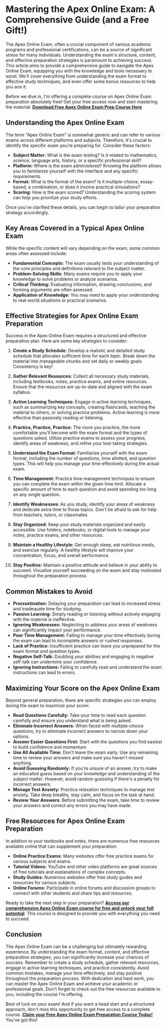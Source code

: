 # Mastering the Apex Online Exam: A Comprehensive Guide (and a Free Gift!)

The Apex Online Exam, often a crucial component of various academic programs and professional certifications, can be a source of significant stress for many individuals. Understanding the exam's structure, content, and effective preparation strategies is paramount to achieving success. This article aims to provide a comprehensive guide to navigate the Apex Online Exam, equipping you with the knowledge and tools necessary to excel. We'll cover everything from understanding the exam format to effective study techniques, and even offer some bonus resources to help you ace it.

Before we dive in, I'm offering a complete course on Apex Online Exam preparation absolutely free! Get your free access now and start mastering the material: **[Download Free Apex Online Exam Prep Course Here](https://udemywork.com/apex-online-exam)**

## Understanding the Apex Online Exam

The term "Apex Online Exam" is somewhat generic and can refer to various exams across different platforms and subjects. Therefore, it's crucial to identify the specific exam you're preparing for. Consider these factors:

*   **Subject Matter:** What is the exam testing? Is it related to mathematics, science, language arts, history, or a specific professional skill?
*   **Platform:** Where is the exam administered? Knowing the platform allows you to familiarize yourself with the interface and any specific requirements.
*   **Format:** What is the format of the exam? Is it multiple-choice, essay-based, a combination, or does it involve practical simulations?
*   **Scoring:** How is the exam scored? Understanding the scoring system can help you prioritize your study efforts.

Once you've clarified these details, you can begin to tailor your preparation strategy accordingly.

## Key Areas Covered in a Typical Apex Online Exam

While the specific content will vary depending on the exam, some common areas often assessed include:

*   **Fundamental Concepts:** The exam usually tests your understanding of the core principles and definitions relevant to the subject matter.
*   **Problem-Solving Skills:** Many exams require you to apply your knowledge to solve problems or analyze scenarios.
*   **Critical Thinking:** Evaluating information, drawing conclusions, and forming arguments are often assessed.
*   **Application of Knowledge:** You may need to apply your understanding to real-world situations or practical scenarios.

## Effective Strategies for Apex Online Exam Preparation

Success in the Apex Online Exam requires a structured and effective preparation plan. Here are some key strategies to consider:

1.  **Create a Study Schedule:** Develop a realistic and detailed study schedule that allocates sufficient time for each topic. Break down the material into manageable chunks and set daily or weekly goals. Consistency is key!

2.  **Gather Relevant Resources:** Collect all necessary study materials, including textbooks, notes, practice exams, and online resources. Ensure that the resources are up-to-date and aligned with the exam syllabus.

3.  **Active Learning Techniques:** Engage in active learning techniques, such as summarizing key concepts, creating flashcards, teaching the material to others, or solving practice problems. Active learning is more effective than passively reading or listening.

4.  **Practice, Practice, Practice:** The more you practice, the more comfortable you'll become with the exam format and the types of questions asked. Utilize practice exams to assess your progress, identify areas of weakness, and refine your test-taking strategies.

5.  **Understand the Exam Format:** Familiarize yourself with the exam format, including the number of questions, time allotted, and question types. This will help you manage your time effectively during the actual exam.

6.  **Time Management:** Practice time management techniques to ensure you can complete the exam within the given time limit. Allocate a specific amount of time to each question and avoid spending too long on any single question.

7.  **Identify Weaknesses:** As you study, identify your areas of weakness and dedicate extra time to those topics. Don't be afraid to ask for help from teachers, tutors, or classmates.

8.  **Stay Organized:** Keep your study materials organized and easily accessible. Use folders, notebooks, or digital tools to manage your notes, practice exams, and other resources.

9.  **Maintain a Healthy Lifestyle:** Get enough sleep, eat nutritious meals, and exercise regularly. A healthy lifestyle will improve your concentration, focus, and overall performance.

10. **Stay Positive:** Maintain a positive attitude and believe in your ability to succeed. Visualize yourself succeeding on the exam and stay motivated throughout the preparation process.

## Common Mistakes to Avoid

*   **Procrastination:** Delaying your preparation can lead to increased stress and inadequate time for studying.
*   **Passive Learning:** Simply reading or listening without actively engaging with the material is ineffective.
*   **Ignoring Weaknesses:** Neglecting to address your areas of weakness can significantly impact your performance.
*   **Poor Time Management:** Failing to manage your time effectively during the exam can lead to incomplete answers or rushed responses.
*   **Lack of Practice:** Insufficient practice can leave you unprepared for the exam format and question types.
*   **Negative Self-Talk:** Doubting your abilities and engaging in negative self-talk can undermine your confidence.
*   **Ignoring Instructions:** Failing to carefully read and understand the exam instructions can lead to errors.

## Maximizing Your Score on the Apex Online Exam

Beyond general preparation, there are specific strategies you can employ during the exam to maximize your score:

*   **Read Questions Carefully:** Take your time to read each question carefully and ensure you understand what is being asked.
*   **Eliminate Incorrect Answers:** When faced with multiple-choice questions, try to eliminate incorrect answers to narrow down your options.
*   **Answer Easier Questions First:** Start with the questions you find easiest to build confidence and momentum.
*   **Use All Available Time:** Don't leave the exam early. Use any remaining time to review your answers and make sure you haven't missed anything.
*   **Avoid Guessing Randomly:** If you're unsure of an answer, try to make an educated guess based on your knowledge and understanding of the subject matter. However, avoid random guessing if there's a penalty for incorrect answers.
*   **Manage Test Anxiety:** Practice relaxation techniques to manage test anxiety. Take deep breaths, stay calm, and focus on the task at hand.
*   **Review Your Answers:** Before submitting the exam, take time to review your answers and correct any errors you may have made.

## Free Resources for Apex Online Exam Preparation

In addition to your textbooks and notes, there are numerous free resources available online that can supplement your preparation:

*   **Online Practice Exams:** Many websites offer free practice exams for various subjects and exams.
*   **Tutorial Videos:** YouTube and other video platforms are great sources of free tutorials and explanations of complex concepts.
*   **Study Guides:** Numerous websites offer free study guides and resources for various subjects.
*   **Online Forums:** Participate in online forums and discussion groups to connect with other students and share tips and resources.

Ready to take the next step in your preparation? **[Access our comprehensive Apex Online Exam course for free and unlock your full potential](https://udemywork.com/apex-online-exam)**. This course is designed to provide you with everything you need to succeed.

## Conclusion

The Apex Online Exam can be a challenging but ultimately rewarding experience. By understanding the exam format, content, and effective preparation strategies, you can significantly increase your chances of success. Remember to create a study schedule, gather relevant resources, engage in active learning techniques, and practice consistently. Avoid common mistakes, manage your time effectively, and stay positive throughout the preparation process. With dedication and hard work, you can master the Apex Online Exam and achieve your academic or professional goals. Don't forget to check out the free resources available to you, including the course I'm offering.

Best of luck on your exam! And if you want a head start and a structured approach, don't miss this opportunity to get free access to a complete course. **[Claim your Free Apex Online Exam Preparation Course Today!](https://udemywork.com/apex-online-exam)** You've got this!
